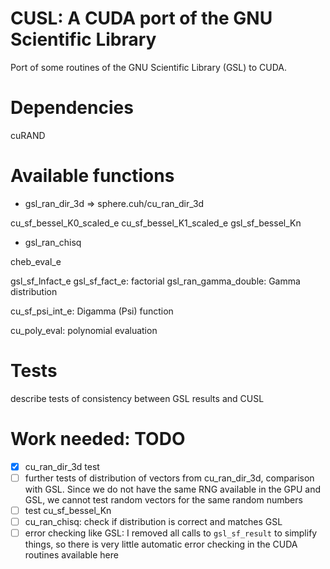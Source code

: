 CUSL: A CUDA port of the GNU Scientific Library
=================================================

Port of some routines of the GNU Scientific Library (GSL) to CUDA.

# Dependencies

cuRAND

# Available functions

- gsl_ran_dir_3d => sphere.cuh/cu_ran_dir_3d

cu_sf_bessel_K0_scaled_e
cu_sf_bessel_K1_scaled_e
gsl_sf_bessel_Kn

- gsl_ran_chisq

cheb_eval_e

gsl_sf_lnfact_e
gsl_sf_fact_e: factorial
gsl_ran_gamma_double: Gamma distribution

cu_sf_psi_int_e: Digamma (Psi) function

cu_poly_eval: polynomial evaluation


# Tests

describe tests of consistency between GSL results and CUSL


# Work needed: TODO

- [x] cu_ran_dir_3d test
- [ ] further tests of distribution of vectors from cu_ran_dir_3d, comparison with GSL. Since we do not have the same RNG available in the GPU and GSL, we cannot test random vectors for the same random numbers 
- [ ] test cu_sf_bessel_Kn
- [ ] cu_ran_chisq: check if distribution is correct and matches GSL
- [ ] error checking like GSL: I removed all calls to `gsl_sf_result` to simplify things, so there is very little automatic error checking in the CUDA routines available here